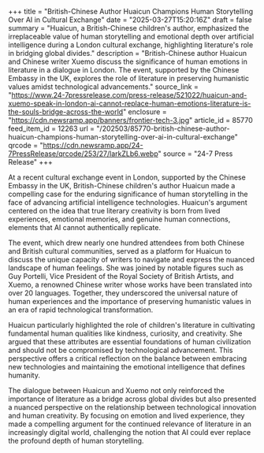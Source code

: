 +++
title = "British-Chinese Author Huaicun Champions Human Storytelling Over AI in Cultural Exchange"
date = "2025-03-27T15:20:16Z"
draft = false
summary = "Huaicun, a British-Chinese children's author, emphasized the irreplaceable value of human storytelling and emotional depth over artificial intelligence during a London cultural exchange, highlighting literature's role in bridging global divides."
description = "British-Chinese author Huaicun and Chinese writer Xuemo discuss the significance of human emotions in literature in a dialogue in London. The event, supported by the Chinese Embassy in the UK, explores the role of literature in preserving humanistic values amidst technological advancements."
source_link = "https://www.24-7pressrelease.com/press-release/521022/huaicun-and-xuemo-speak-in-london-ai-cannot-replace-human-emotions-literature-is-the-souls-bridge-across-the-world"
enclosure = "https://cdn.newsramp.app/banners/frontier-tech-3.jpg"
article_id = 85770
feed_item_id = 12263
url = "/202503/85770-british-chinese-author-huaicun-champions-human-storytelling-over-ai-in-cultural-exchange"
qrcode = "https://cdn.newsramp.app/24-7PressRelease/qrcode/253/27/larkZLb6.webp"
source = "24-7 Press Release"
+++

<p>At a recent cultural exchange event in London, supported by the Chinese Embassy in the UK, British-Chinese children's author Huaicun made a compelling case for the enduring significance of human storytelling in the face of advancing artificial intelligence technologies. Huaicun's argument centered on the idea that true literary creativity is born from lived experiences, emotional memories, and genuine human connections, elements that AI cannot authentically replicate.</p><p>The event, which drew nearly one hundred attendees from both Chinese and British cultural communities, served as a platform for Huaicun to discuss the unique capacity of writers to navigate and express the nuanced landscape of human feelings. She was joined by notable figures such as Guy Portelli, Vice President of the Royal Society of British Artists, and Xuemo, a renowned Chinese writer whose works have been translated into over 20 languages. Together, they underscored the universal nature of human experiences and the importance of preserving humanistic values in an era of rapid technological transformation.</p><p>Huaicun particularly highlighted the role of children's literature in cultivating fundamental human qualities like kindness, curiosity, and creativity. She argued that these attributes are essential foundations of human civilization and should not be compromised by technological advancement. This perspective offers a critical reflection on the balance between embracing new technologies and maintaining the emotional intelligence that defines humanity.</p><p>The dialogue between Huaicun and Xuemo not only reinforced the importance of literature as a bridge across global divides but also presented a nuanced perspective on the relationship between technological innovation and human creativity. By focusing on emotion and lived experience, they made a compelling argument for the continued relevance of literature in an increasingly digital world, challenging the notion that AI could ever replace the profound depth of human storytelling.</p>